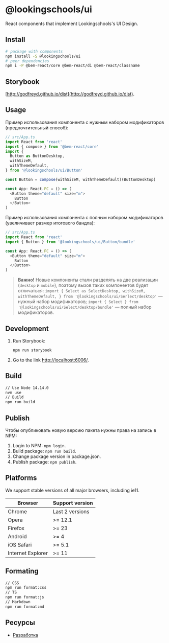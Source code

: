 # @lookingschools/ui

React components that implement Lookingschools's UI Design.

## Install

```sh
#⠀package with components
npm install -S @lookingschools/ui
#⠀peer dependencies
npm i -P @bem-react/core @bem-react/di @bem-react/classname
```

## Storybook

[http://godfreyd.github.io/dist](http://godfreyd.github.io/dist).

## Usage

Пример использования компонента с нужным набором модификаторов (предпочтительный способ):

```ts
// src/App.ts
import React from 'react'
import { compose } from '@bem-react/core'
import {
  Button as ButtonDesktop,
  withSizeM,
  withThemeDefault,
} from '@lookingschools/ui/Button'

const Button = compose(withSizeM, withThemeDefault)(ButtonDesktop)

const App: React.FC = () => (
  <Button theme="default" size="m">
    Button
  </Button>
)
```

Пример использования компонента с полным набором модификаторов (увеличивает размер итогового бандла):

```ts
// src/App.ts
import React from 'react'
import { Button } from '@lookingschools/ui/Button/bundle'

const App: React.FC = () => (
  <Button theme="default" size="m">
    Button
  </Button>
)
```

> **Важно!** Новые компоненты стали разделять на две реализации (`desktop` и `mobile`), поэтому вызов таких компонентов будет отличаться:
> `import { Select as SelectDesktop, withSizeM, withThemeDefault, } from '@lookingschools/ui/Serlect/desktop'` — нужный набор модификаторов;
> `import { Select } from '@lookingschools/ui/Select/desktop/bundle'` — полный набор модификаторов.

## Development

1. Run Storybook:
    
    ```sh
    npm run storybook
    ```

1. Go to the link [http://localhost:6006/](http://localhost:6006/).

## Build

```sh
// Use Node 14.14.0
nvm use
// Build
npm run build
```

## Publish

Чтобы опубликовать новую версию пакета нужны права на запись в NPM:

1. Login to NPM: `npm login`.
1. Build package: `npm run build`.
1. Change package version in package.json.
1. Publish package: `npm publish`.

## Platforms

We support stable versions of all major browsers, including ie11.

| Browser           | Support version       |
| ----------------- | --------------------- |
| Chrome            | Last 2 versions       |
| Opera             | >= 12.1               |
| Firefox           | >= 23                 |
| Android           | >= 4                  |
| iOS Safari        | >= 5.1                |
| Internet Explorer | >= 11                 |


## Formating

```sh
// CSS
npm run format:css
// TS
npm run format:js
// Markdown
npm run format:md
```

## Ресурсы

- <a target="_blank" href="CONTRIBUTING.md">Разработка</a>